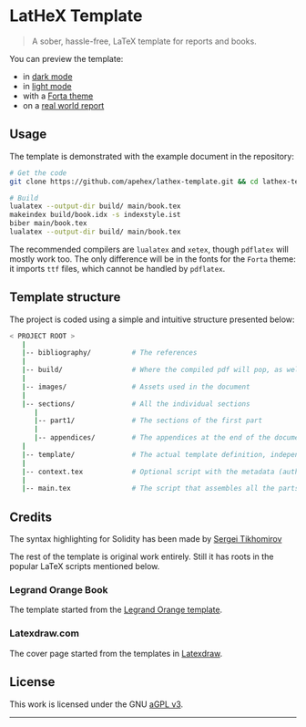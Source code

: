 # LatHeX Template

> A sober, hassle-free, LaTeX template for reports and books.

You can preview the template:

- in [dark mode][demo-dark]
- in [light mode][demo-light]
- with a [Forta theme][demo-forta]
- on a [real world report][forta-evasion-report]

## Usage

The template is demonstrated with the example document in the repository:

```bash
# Get the code
git clone https://github.com/apehex/lathex-template.git && cd lathex-template/

# Build
lualatex --output-dir build/ main/book.tex
makeindex build/book.idx -s indexstyle.ist
biber main/book.tex
lualatex --output-dir build/ main/book.tex
```

The recommended compilers are `lualatex` and `xetex`, though `pdflatex` will mostly work too.
The only difference will be in the fonts for the `Forta` theme: it imports `ttf` files, which cannot be handled by `pdflatex`.

## Template structure

The project is coded using a simple and intuitive structure presented below:

```bash
< PROJECT ROOT >
   |
   |-- bibliography/          # The references
   |
   |-- build/                 # Where the compiled pdf will pop, as well as temp files
   |
   |-- images/                # Assets used in the document
   |
   |-- sections/              # All the individual sections
      |
      |-- part1/              # The sections of the first part
      |
      |-- appendices/         # The appendices at the end of the document
   |
   |-- template/              # The actual template definition, independent from the document it presents
   |
   |-- context.tex            # Optional script with the metadata (author, revision, date, etc)
   |
   |-- main.tex               # The script that assembles all the parts into one document
```

## Credits

The syntax highlighting for Solidity has been made by [Sergei Tikhomirov][solidity-syntax-highlighting]

The rest of the template is original work entirely.
Still it has roots in the popular LaTeX scripts mentioned below.

### Legrand Orange Book

The template started from the [Legrand Orange template][legrand-orange-book].

### Latexdraw.com

The cover page started from the templates in [Latexdraw][latexdraw-cover-pages].

## License

This work is licensed under the GNU [aGPL v3](LICENSE).

---

[demo-dark]: ../build/dark.pdf
[demo-forta]: ../build/forta.pdf
[demo-light]: ../build/light.pdf
[forta-evasion-report]: https://github.com/apehex/web3-evasion-techniques/blob/main/report/forta.pdf
[latexdraw-cover-pages]: https://latexdraw.com/tikz-cover-pages-gallery/
[legrand-orange-book]: https://www.latextemplates.com/template/legrand-orange-book
[solidity-syntax-highlighting]: https://github.com/s-tikhomirov/solidity-latex-highlighting
